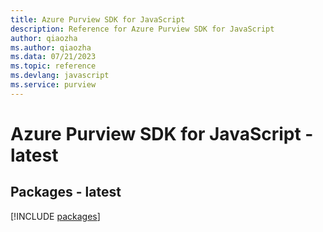 ```yaml
---
title: Azure Purview SDK for JavaScript
description: Reference for Azure Purview SDK for JavaScript
author: qiaozha
ms.author: qiaozha
ms.data: 07/21/2023
ms.topic: reference
ms.devlang: javascript
ms.service: purview
---
```

# Azure Purview SDK for JavaScript - latest
## Packages - latest
[!INCLUDE [packages](purview-index.md)]
